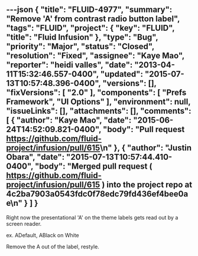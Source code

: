 ---json
{
  "title": "FLUID-4977",
  "summary": "Remove 'A' from contrast radio button label",
  "tags": "FLUID",
  "project": {
    "key": "FLUID",
    "title": "Fluid Infusion"
  },
  "type": "Bug",
  "priority": "Major",
  "status": "Closed",
  "resolution": "Fixed",
  "assignee": "Kaye Mao",
  "reporter": "heidi valles",
  "date": "2013-04-11T15:32:46.557-0400",
  "updated": "2015-07-13T10:57:48.396-0400",
  "versions": [],
  "fixVersions": [
    "2.0"
  ],
  "components": [
    "Prefs Framework",
    "UI Options"
  ],
  "environment": null,
  "issueLinks": [],
  "attachments": [],
  "comments": [
    {
      "author": "Kaye Mao",
      "date": "2015-06-24T14:52:09.821-0400",
      "body": "Pull request <https://github.com/fluid-project/infusion/pull/615>\n"
    },
    {
      "author": "Justin Obara",
      "date": "2015-07-13T10:57:44.410-0400",
      "body": "Merged pull request ( <https://github.com/fluid-project/infusion/pull/615> ) into the project repo at 4c2ba7903a0543fdc0f78edc79fd436ef4bee0ae\n"
    }
  ]
}
---
Right now the presentational 'A' on the theme labels gets read out by a screen reader.

ex. ADefault, ABlack on White

Remove the A out of the label, restyle.

        